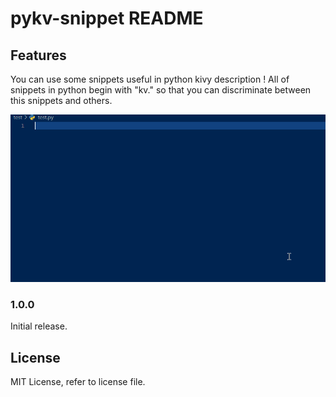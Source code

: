# pykv-snippet README


## Features

You can use some snippets useful in python kivy description !
All of snippets in python begin with "kv." so that you can discriminate between this snippets and others.

![demo](image/pythonDemo.gif)

### 1.0.0

Initial release.

## License

MIT License, refer to license file.